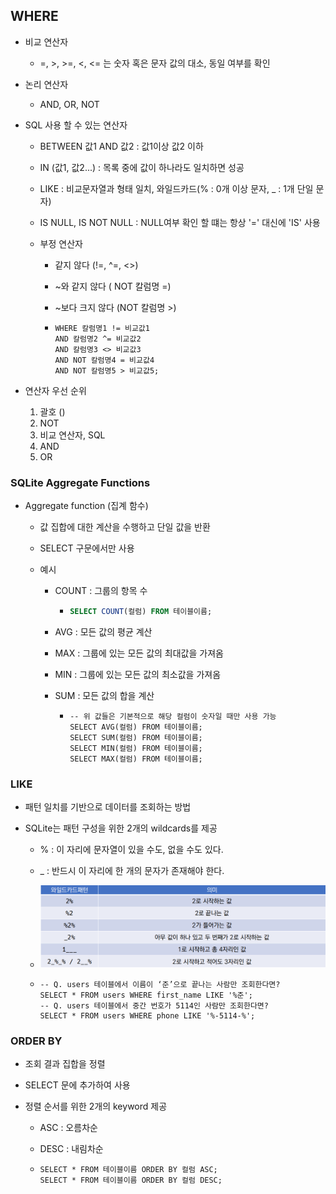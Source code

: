 ## WHERE

* 비교 연산자

  * =, >, >=, <, <= 는 숫자 혹은 문자 값의 대소, 동일 여부를 확인

* 논리 연산자

  * AND, OR, NOT

* SQL 사용 할 수 있는 연산자

  * BETWEEN 값1 AND 값2 : 값1이상 값2 이하

  * IN (값1, 값2...) : 목록 중에 값이 하나라도 일치하면 성공

  * LIKE : 비교문자열과 형태 일치, 와일드카드(%  : 0개 이상 문자, _ : 1개 단일 문자)

  * IS NULL, IS NOT NULL : NULL여부 확인 할 떄는 항상 '=' 대신에 'IS' 사용

  * 부정 연산자

    * 같지 않다 (!=, ^=, <>)

    * ~와 같지 않다 ( NOT 칼럼명 =)

    * ~보다 크지 않다 (NOT 칼럼명 >)

    * ```sqlite
      WHERE 칼럼명1 != 비교값1
      AND 칼럼명2 ^= 비교값2
      AND 칼럼명3 <> 비교값3
      AND NOT 칼럼명4 = 비교값4
      AND NOT 칼럼명5 > 비교값5; 
      ```

* 연산자 우선 순위

  1. 괄호 ()
  2. NOT
  3. 비교 연산자, SQL
  4. AND
  5. OR

### SQLite Aggregate Functions

* Aggregate function (집계 함수)

  * 값 집합에 대한 계산을 수행하고 단일 값을 반환

  * SELECT 구문에서만 사용

  * 예시

    * COUNT : 그룹의 항목 수

      * ```sql
        SELECT COUNT(컬럼) FROM 테이블이름;

    * AVG : 모든 값의 평균 계산

    * MAX : 그룹에 있는 모든 값의 최대값을 가져옴

    * MIN : 그룹에 있는 모든 값의 최소값을 가져옴

    * SUM : 모든 값의 합을 계산

      * ```sqlite
        -- 위 값들은 기본적으로 해당 컬럼이 숫자일 때만 사용 가능
        SELECT AVG(컬럼) FROM 테이블이름;
        SELECT SUM(컬럼) FROM 테이블이름;
        SELECT MIN(컬럼) FROM 테이블이름;
        SELECT MAX(컬럼) FROM 테이블이름;
        
        ```

### LIKE

* 패턴 일치를 기반으로 데이터를 조회하는 방법

* SQLite는 패턴 구성을 위한 2개의 wildcards를 제공 

  * % : 이 자리에 문자열이 있을 수도, 없을 수도 있다.
  * _ : 반드시 이 자리에 한 개의 문자가 존재해야 한다.
  * <img src="DB_day2.assets/image-20220817171020018.png" alt="image-20220817171020018" style="zoom: 67%;" />

  * ```sqlite
    -- Q. users 테이블에서 이름이 ‘준’으로 끝나는 사람만 조회한다면?
    SELECT * FROM users WHERE first_name LIKE '%준';
    -- Q. users 테이블에서 중간 번호가 5114인 사람만 조회한다면?
    SELECT * FROM users WHERE phone LIKE '%-5114-%';
    ```

### ORDER BY

* 조회 결과 집합을 정렬

* SELECT 문에 추가하여 사용

* 정렬 순서를 위한 2개의 keyword 제공

  * ASC : 오름차순

  * DESC : 내림차순

  * ```sqlite
    SELECT * FROM 테이블이름 ORDER BY 컬럼 ASC;
    SELECT * FROM 테이블이름 ORDER BY 컬럼 DESC;
    ```